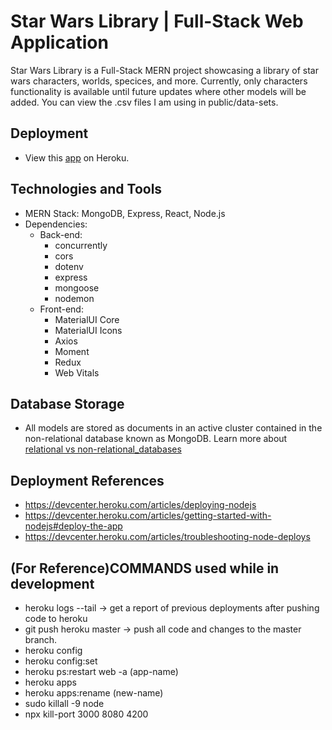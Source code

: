 # Star Wars Library | Full-Stack Web Application

Star Wars Library is a Full-Stack MERN project showcasing a library of star wars characters, worlds, specices, and more.
Currently, only characters functionality is available until future updates where other models will be added.
You can view the .csv files I am using in public/data-sets.

## Deployment
 - View this [app](https://star-wars-library-kaipo.herokuapp.com/) on Heroku.

## Technologies and Tools
  - MERN Stack: MongoDB, Express, React, Node.js
  - Dependencies: 
    - Back-end: 
      - concurrently
      - cors
      - dotenv
      - express
      - mongoose
      - nodemon
    - Front-end:
      - MaterialUI Core
      - MaterialUI Icons
      - Axios
      - Moment
      - Redux
      - Web Vitals
  
## Database Storage
  - All models are stored as documents in an active cluster contained in the non-relational database known as MongoDB.
  Learn more about [relational vs non-relational_databases](https://www.pluralsight.com/blog/software-development/relational-vs-non-relational-databases)

## Deployment References
 - https://devcenter.heroku.com/articles/deploying-nodejs
 - https://devcenter.heroku.com/articles/getting-started-with-nodejs#deploy-the-app
 - https://devcenter.heroku.com/articles/troubleshooting-node-deploys

## (For Reference)COMMANDS used while in development
 - heroku logs --tail -> get a report of previous deployments after pushing code to heroku
 - git push heroku master -> push all code and changes to the master branch.
 - heroku config
 - heroku config:set
 - heroku ps:restart web -a (app-name) 
 - heroku apps
 - heroku apps:rename (new-name)
 - sudo killall -9 node
 - npx kill-port 3000 8080 4200
